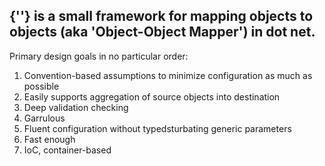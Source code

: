 ## {''} is a small framework for mapping objects to objects (aka 'Object-Object Mapper') in dot net.

Primary design goals in no particular order:
1. Convention-based assumptions to minimize configuration as much as possible
2. Easily supports aggregation of source objects into destination
3. Deep validation checking
4. Garrulous
5. Fluent configuration without typedsturbating generic parameters
6. Fast enough
7. IoC, container-based

